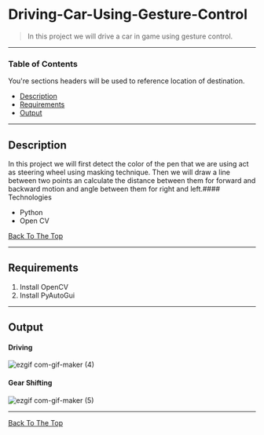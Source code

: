# Driving-Car-Using-Gesture-Control
> In this project we will drive a car in game using gesture control.

---

### Table of Contents
You're sections headers will be used to reference location of destination.

- [Description](#description)
- [Requirements](#Requirements)
- [Output](#Output)


---
## Description
In this project we will first detect the color of the pen that we are using act as steering wheel using masking technique. Then we will draw a line between two points an calculate the distance between them for forward and backward motion and angle between them for right and left.#### Technologies

- Python
- Open CV

[Back To The Top](#Driving-Car-Using-Gesture-Control)

---
## Requirements
1) Install OpenCV
2) Install PyAutoGui
---
## Output

#### Driving
![ezgif com-gif-maker (4)](https://user-images.githubusercontent.com/60354122/100054617-64499900-2e48-11eb-96d8-12c378139ca6.gif)

#### Gear Shifting
![ezgif com-gif-maker (5)](https://user-images.githubusercontent.com/60354122/100054776-c0142200-2e48-11eb-98e2-ad202a9acd92.gif)


---




[Back To The Top](#Driving-Car-Using-Gesture-Control)

